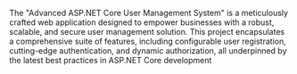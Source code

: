 The "Advanced ASP.NET Core User Management System" is a meticulously crafted web application designed to empower businesses with a robust, scalable, and secure user management solution. This project encapsulates a comprehensive suite of features, including configurable user registration, cutting-edge authentication, and dynamic authorization, all underpinned by the latest best practices in ASP.NET Core development
